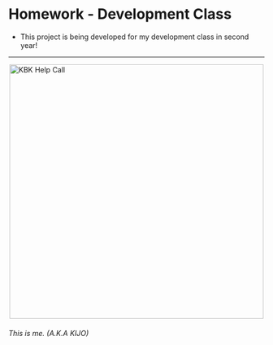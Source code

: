 # Homework - Development Class

<ul>
<li>This project is being developed for my development class in second year!</li>
</ul>

<hr>

<div style="display: flex; justify-content: center; align-items: center: height: 100vh;">
<img src="https://cdn.discordapp.com/attachments/1159920769338441778/1355685987564388382/image.png?ex=67e9d476&is=67e882f6&hm=460928d883a01d291ec672eac01136817e3e2b96a7c9745bdf786e631ce00f17" width="500" height="500" alt="KBK Help Call"/>
</div>
  
<h6>This is me. <i>(A.K.A KIJO)</i></h6>
